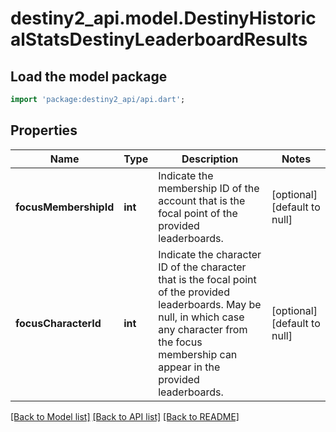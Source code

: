 # destiny2_api.model.DestinyHistoricalStatsDestinyLeaderboardResults

## Load the model package
```dart
import 'package:destiny2_api/api.dart';
```

## Properties
Name | Type | Description | Notes
------------ | ------------- | ------------- | -------------
**focusMembershipId** | **int** | Indicate the membership ID of the account that is the focal point of the provided leaderboards. | [optional] [default to null]
**focusCharacterId** | **int** | Indicate the character ID of the character that is the focal point of the provided leaderboards. May be null, in which case any character from the focus membership can appear in the provided leaderboards. | [optional] [default to null]

[[Back to Model list]](../README.md#documentation-for-models) [[Back to API list]](../README.md#documentation-for-api-endpoints) [[Back to README]](../README.md)


